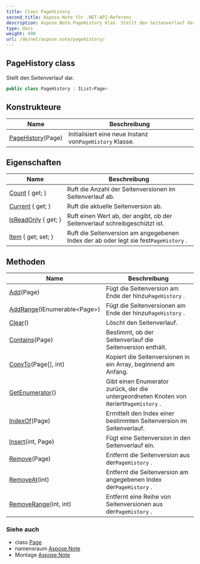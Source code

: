 ```yaml
---
title: Class PageHistory
second_title: Aspose.Note für .NET-API-Referenz
description: Aspose.Note.PageHistory klas. Stellt den Seitenverlauf dar.
type: docs
weight: 490
url: /de/net/aspose.note/pagehistory/
---
```

## PageHistory class

Stellt den Seitenverlauf dar.

```csharp
public class PageHistory : IList<Page>
```

## Konstrukteure

| Name | Beschreibung |
| --- | --- |
| [PageHistory](pagehistory/)(Page) | Initialisiert eine neue Instanz von`PageHistory` Klasse. |

## Eigenschaften

| Name | Beschreibung |
| --- | --- |
| [Count](../../aspose.note/pagehistory/count/) { get; } | Ruft die Anzahl der Seitenversionen im Seitenverlauf ab. |
| [Current](../../aspose.note/pagehistory/current/) { get; } | Ruft die aktuelle Seitenversion ab. |
| [IsReadOnly](../../aspose.note/pagehistory/isreadonly/) { get; } | Ruft einen Wert ab, der angibt, ob der Seitenverlauf schreibgeschützt ist. |
| [Item](../../aspose.note/pagehistory/item/) { get; set; } | Ruft die Seitenversion am angegebenen Index der ab oder legt sie fest`PageHistory` . |

## Methoden

| Name | Beschreibung |
| --- | --- |
| [Add](../../aspose.note/pagehistory/add/)(Page) | Fügt die Seitenversion am Ende der hinzu`PageHistory` . |
| [AddRange](../../aspose.note/pagehistory/addrange/)(IEnumerable&lt;Page&gt;) | Fügt die Seitenversionen am Ende der hinzu`PageHistory` . |
| [Clear](../../aspose.note/pagehistory/clear/)() | Löscht den Seitenverlauf. |
| [Contains](../../aspose.note/pagehistory/contains/)(Page) | Bestimmt, ob der Seitenverlauf die Seitenversion enthält. |
| [CopyTo](../../aspose.note/pagehistory/copyto/)(Page[], int) | Kopiert die Seitenversionen in ein Array, beginnend am Anfang. |
| [GetEnumerator](../../aspose.note/pagehistory/getenumerator/)() | Gibt einen Enumerator zurück, der die untergeordneten Knoten von iteriert`PageHistory` . |
| [IndexOf](../../aspose.note/pagehistory/indexof/)(Page) | Ermittelt den Index einer bestimmten Seitenversion im Seitenverlauf. |
| [Insert](../../aspose.note/pagehistory/insert/)(int, Page) | Fügt eine Seitenversion in den Seitenverlauf ein. |
| [Remove](../../aspose.note/pagehistory/remove/)(Page) | Entfernt die Seitenversion aus der`PageHistory` . |
| [RemoveAt](../../aspose.note/pagehistory/removeat/)(int) | Entfernt die Seitenversion am angegebenen Index der`PageHistory` . |
| [RemoveRange](../../aspose.note/pagehistory/removerange/)(int, int) | Entfernt eine Reihe von Seitenversionen aus der`PageHistory` . |

### Siehe auch

* class [Page](../page/)
* namensraum [Aspose.Note](../../aspose.note/)
* Montage [Aspose.Note](../../)


